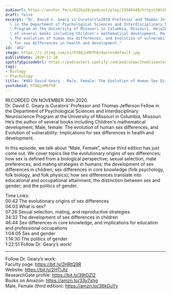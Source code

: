 ```yaml
---
audiourl: https://anchor.fm/s/822ba20/podcast/play/23545449/https%3A%2F%2Fd3ctxlq1ktw2nl.cloudfront.net%2Fstaging%2F2020-11-5%2F9e3dbea7-c681-e340-efa7-45c1516fc416.m4a
draft: false
excerpt: "Dr. David C. Geary is Curators\u2019 Professor and Thomas Jefferson Fellow\
  \ in the Department of Psychological Sciences and Interdisciplinary Neuroscience\
  \ Program at the University of Missouri in Columbia, Missouri. He\u2019s the author\
  \ of several books including Children's mathematical development, Male, female:\
  \ The evolution of human sex differences, and Evolution of vulnerability: Implications\
  \ for sex differences in health and development."
id: '402'
image: https://i.ytimg.com/vi/hTAQjuM6fh8/maxresdefault.jpg
publishDate: 2020-12-10
spotifyEpisodeUrl: https://podcasters.spotify.com/pod/show/thedissenter/episodes/402-David-Geary---Male--Female-The-Evolution-of-Human-Sex-Differences-end259
tags:
- Biology
- Psychology
title: '#402 David Geary - Male, Female: The Evolution of Human Sex Differences'
youtubeid: hTAQjuM6fh8
---
```

<div class="timelinks">

RECORDED ON NOVEMBER 30th 2020.  
Dr. David C. Geary is Curators’ Professor and Thomas Jefferson Fellow in the Department of Psychological Sciences and Interdisciplinary Neuroscience Program at the University of Missouri in Columbia, Missouri. He’s the author of several books including Children's mathematical development, Male, female: The evolution of human sex differences, and Evolution of vulnerability: Implications for sex differences in health and development.

In this episode, we talk about “Male, Female”, whose third edition has just come out. We cover topics like the evolutionary origins of sex differences; how sex is defined from a biological perspective; sexual selection, mate preferences, and mating strategies in humans; the development of sex differences in children; sex differences in core knowledge (folk psychology, folk biology, and folk physics); how sex differences translate into educational and occupational attainment; the distinction between sex and gender; and the politics of gender.

Time Links:  
<time>00:42</time> The evolutionary origins of sex differences  
<time>04:03</time> What is sex?  
<time>07:28</time> Sexual selection, mating, and reproductive strategies  
<time>34:32</time> The development of sex differences in children  
<time>46:44</time> Sex differences in core knowledge, and implications for education and professional occupations  
<time>1:04:05</time> Sex and gender  
<time>1:14:30</time> The politics of gender  
<time>1:22:51</time> Follow Dr. Geary’s work!

---

Follow Dr. Geary’s work:  
Faculty page: https://bit.ly/2HRtQ9R  
Website: https://bit.ly/2HTlJtz  
ResearchGate profile: https://bit.ly/39tGZl2  
Books on Amazon: https://amzn.to/33y7xhg  
Male, Female (third edition): https://amzn.to/36kGuYy
</div>

